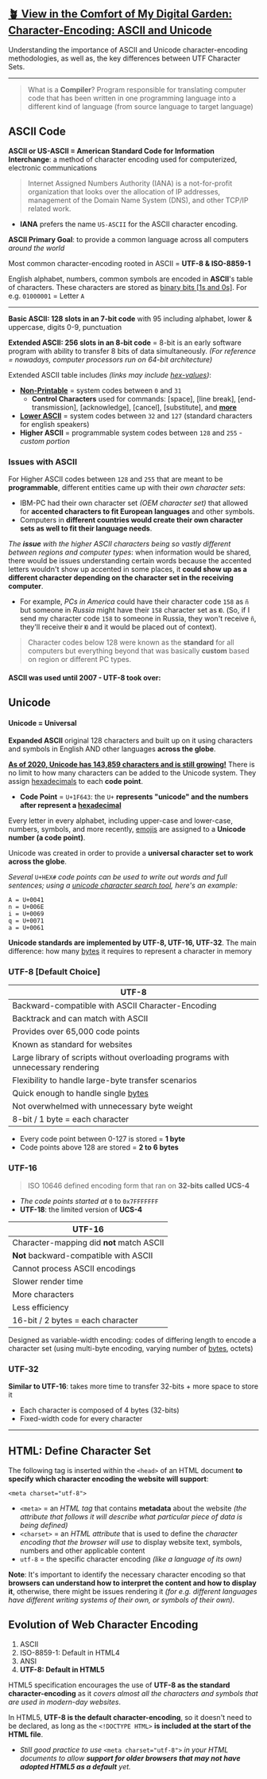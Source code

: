 ## [🪴 View in the Comfort of My Digital Garden: Character-Encoding: ASCII and Unicode](https://www.aniqa.io/wiki/web/character-encoding)

Understanding the importance of ASCII and Unicode character-encoding methodologies, as well as, the key differences between UTF Character Sets.

---

> What is a **Compiler**? Program responsible for translating computer code that has been written in one programming language into a different kind of language (from source language to target language)

## ASCII Code
**ASCII or US-ASCII = American Standard Code for Information Interchange**: a method of character encoding used for computerized, electronic communications

> Internet Assigned Numbers Authority (IANA) is a not-for-profit organization that looks over the allocation of IP addresses, management of the Domain Name System (DNS), and other TCP/IP related work.

- **IANA** prefers the name `US-ASCII` for the ASCII character encoding.

**ASCII Primary Goal**: to provide a common language across all computers *around the world*

Most common character-encoding rooted in ASCII = **UTF-8 & ISO-8859-1**

English alphabet, numbers, common symbols are encoded in **ASCII**'s table of characters. These characters are stored as [binary bits [1s and 0s]](/wiki/web/binary). For e.g. `01000001` = Letter `A`

---

**Basic ASCII: 128 slots in an 7-bit code** with 95 including alphabet, lower & uppercase, digits 0-9, punctuation

**Extended ASCII: 256 slots in an 8-bit code** = 8-bit is an early software program with ability to transfer 8 bits of data simultaneously. *(For reference = nowadays, computer processors run on 64-bit architecture)*

Extended ASCII table includes *(links may include [hex-values](/wiki/web/hexadecimal))*:
- [**Non-Printable**](https://web.itu.edu.tr/sgunduz/courses/mikroisl/ascii.html) = system codes between `0` and `31`
     - **Control Characters** used for commands: [space], [line break], [end-transmission], [acknowledge], [cancel], [substitute], and [**more**](https://flaviocopes.com/non-printable-ascii-characters/)
- [**Lower ASCII**](https://flaviocopes.com/printable-ascii-characters/) = system codes between `32` and `127` (standard characters for english speakers)
- **Higher ASCII** = programmable system codes between `128` and `255` - *custom portion*

### Issues with ASCII 
For Higher ASCII codes between `128` and `255` that are meant to be **programmable**, different entities came up with their *own character sets*:
- IBM-PC had their own character set *(OEM character set)* that allowed for **accented characters to fit European languages** and other symbols. 
- Computers in **different countries would create their own character sets as well to fit their language needs**. 

*The **issue** with the higher ASCII characters being so vastly different between regions and computer types*: when information would be shared, there would be issues understanding certain words because the accented letters wouldn't show up accented in some places, it **could show up as a different character depending on the character set in the receiving computer**. 
* For example, *PCs in America* could have their character code `158` as `ñ` but someone in *Russia* might have their `158` character set as `Ю`. (So, if I send my character code `158` to someone in Russia, they won't receive `ñ`, they'll receive their `Ю` and it would be placed out of context).

> Character codes below 128 were known as the **standard** for all computers but everything beyond that was basically **custom** based on region or different PC types. 

#### ASCII was used until 2007 - UTF-8 took over:
## Unicode
#### Unicode = Universal

**Expanded ASCII** original 128 characters and built up on it using characters and symbols in English AND other languages **across the globe**.

[**As of 2020, Unicode has 143,859 characters and is still growing!**](https://home.unicode.org/) There is no limit to how many characters can be added to the Unicode system. They assign [hexadecimals](/wiki/web/hexadecimal) to each **code point**.

- **Code Point** = `U+1F643`: the `U+` **represents "unicode" and the numbers after represent a [hexadecimal](/wiki/web/hexadecimal)**

Every letter in every alphabet, including upper-case and lower-case, numbers, symbols, and more recently, [emojis](https://unicode.org/emoji/charts/full-emoji-list.html) are assigned to a **Unicode number (a code point)**.

Unicode was created in order to provide a **universal character set to work across the globe**. 

*Several* `U+HEX#` *code points can be used to write out words and full sentences; using a [unicode character search tool](https://unicode-table.com/), here's an example:*

```:title=Aniqa
A = U+0041
n = U+006E
i = U+0069
q = U+0071
a = U+0061
```

**Unicode standards are implemented by UTF-8, UTF-16, UTF-32**. The main difference: how many [bytes](/wiki/web/binary) it requires to represent a character in memory

### UTF-8 [Default Choice]

<div class="table">

| UTF-8 |
| ----  |
| Backward-compatible with ASCII Character-Encoding |
| Backtrack and can match with ASCII |
| Provides over 65,000 code points |
| Known as standard for websites |
| Large library of scripts without overloading programs with unnecessary rendering |
| Flexibility to handle large-byte transfer scenarios |
| Quick enough to handle single [bytes](/wiki/web/binary) |
| Not overwhelmed with unnecessary byte weight |
| 8-bit / 1 byte = each character |

</div>


- Every code point between 0-127 is stored = **1 byte**
- Code points above 128 are stored = **2 to 6 bytes**

### UTF-16

> ISO 10646 defined encoding form that ran on **32-bits called UCS-4**

- *The code points started at* `0` to `0x7FFFFFFF`
- **UTF-18**: the limited version of **UCS-4**

| UTF-16 |
| -----  |
| Character-mapping did **not** match ASCII |
| **Not** backward-compatible with ASCII |
| Cannot process ASCII encodings |
| Slower render time |
| More characters |
| Less efficiency |
| 16-bit / 2 bytes = each character |

Designed as variable-width encoding: codes of differing length to encode a character set (using multi-byte encoding, varying number of [bytes](/wiki/web/binary), octets)

### UTF-32

**Similar to UTF-16**: takes more time to transfer 32-bits + more space to store it
- Each character is composed of 4 bytes (32-bits) 
- Fixed-width code for every character

---

## HTML: Define Character Set

The following tag is inserted within the `<head>` of an HTML document **to specify which character encoding the website will support**:

```html:title=Character-Encoding
<meta charset="utf-8">
```

- `<meta>` = an *HTML tag* that contains **metadata** about the website *(the attribute that follows it will describe what particular piece of data is being defined)*
- `<charset>` = an *HTML attribute* that is used to define the *character encoding that the browser will use* to display website text, symbols, numbers and other applicable content 
- `utf-8` = the specific character encoding *(like a language of its own)*

**Note**: It's important to identify the necessary character encoding so that **browsers can understand how to interpret the content and how to display it**, otherwise, there might be issues rendering it *(for e.g. different languages have different writing systems of their own, or symbols of their own)*.

## Evolution of Web Character Encoding
1. ASCII
2. ISO-8859-1: Default in HTML4
3. ANSI
4. **UTF-8: Default in HTML5**

HTML5 specification encourages the use of **UTF-8 as the standard character-encoding** as it *covers almost all the characters and symbols that are used in modern-day websites*.

In HTML5, **UTF-8 is the default character-encoding**, so it doesn't need to be declared, as long as the `<!DOCTYPE HTML>` **is included at the start of the HTML file**.
- *Still good practice to use* `<meta charset="utf-8">` *in your HTML documents to allow **support for older browsers that may not have adopted HTML5 as a default** yet.*
